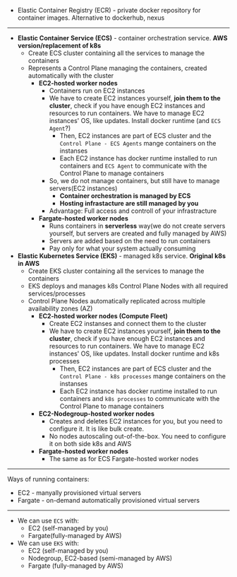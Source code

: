 - Elastic Container Registry (ECR) - private docker repository for container images. Alternative to dockerhub, nexus

---

- **Elastic Container Service (ECS)** - container orchestration service. **AWS version/replacement of k8s**
  - Create ECS cluster containing all the services to manage the containers
  - Represents a Control Plane managing the containers, created automatically with the cluster
    - **EC2-hosted worker nodes**
      - Containers run on EC2 instances
      - We have to create EC2 instances yourself, **join them to the cluster**, check if you have enough EC2 instances and resources to run containers. We have to manage EC2 instances' OS, like updates. Install docker runtime (and `ECS Agent`?)
          - Then, EC2 instances are part of ECS cluster and the `Control Plane - ECS Agents` mange containers on the instanses
          - Each EC2 instance has docker runtime installed to run containers and `ECS Agent` to communicate with the Control Plane to manage containers
      - So, we do not manage containers, but still have to manage servers(EC2 instances)
        - **Container orchestration is managed by ECS**
        - **Hosting infrastacture are still managed by you**
      - Advantage: Full access and controll of your infrastracture
    - **Fargate-hosted worker nodes**
      - Runs containers in **serverless** way(we do not create servers yourself, but servers are created and fully managed by AWS)
      - Servers are added based on the need to run containers
      - Pay only for what your system actually consuming
- **Elastic Kubernetes Service (EKS)** - managed k8s service. **Original k8s in AWS**
  - Create EKS cluster containing all the services to manage the containers
  - EKS deploys and manages k8s Control Plane Nodes with all required services/processes
  - Control Plane Nodes automatically replicated across multiple availability zones (AZ)
    - **EC2-hosted worker nodes (Compute Fleet)**
      - Create EC2 instanses and connect them to the cluster
      - We have to create EC2 instances yourself, **join them to the cluster**, check if you have enough EC2 instances and resources to run containers. We have to manage EC2 instances' OS, like updates. Install docker runtime and k8s processes
          - Then, EC2 instances are part of ECS cluster and the `Control Plane - k8s processes` mange containers on the instanses
          - Each EC2 instance has docker runtime installed to run containers and `k8s processes` to communicate with the Control Plane to manage containers
    - **EC2-Nodegroup-hosted worker nodes**
      - Creates and deletes EC2 instances for you, but you need to configure it. It is like bulk create.
      - No nodes autoscaling out-of-the-box. You need to configure it on both side k8s and AWS
    - **Fargate-hosted worker nodes**
      - The same as for ECS Fargate-hosted worker nodes
---

Ways of running containers:
- EC2 - manyally provisioned virtual servers
- Fargate - on-demand automatically provisioned virtual servers

---

- We can use `ECS` with:
  - EC2 (self-managed by you)
  - Fargate(fully-managed by AWS)
- We can use `EKS` with:
  - EC2 (self-managed by you)
  - Nodegroup, EC2-based (semi-managed by AWS)
  - Fargate (fully-managed by AWS)
